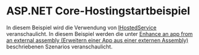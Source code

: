 # <a name="aspnet-core-hosting-startup-sample"></a>ASP.NET Core-Hostingstartbeispiel

In diesem Beispiel wird die Verwendung von [IHostedService](https://docs.microsoft.com/dotnet/api/microsoft.aspnetcore.hosting.ihostingstartup) veranschaulicht. In diesem Beispiel werden die unter [Enhance an app from an external assembly (Erweitern einer App aus einer externen Assembly)](https://docs.microsoft.com/aspnet/core/fundamentals/host/platform-specific-configuration) beschriebenen Szenarios veranschaulicht.
